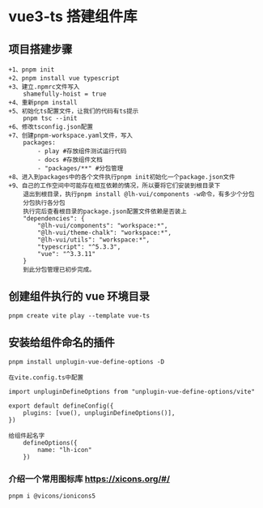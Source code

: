 # vue3-ts 搭建组件库

## 项目搭建步骤

    +1、pnpm init
    +2、pnpm install vue typescript
    +3、建立.npmrc文件写入
        shamefully-hoist = true
    +4、重新pnpm install
    +5、初始化ts配置文件，让我们的代码有ts提示
        pnpm tsc --init
    +6、修改tsconfig.json配置
    +7、创建pnpm-workspace.yaml文件，写入
        packages:
            - play #存放组件测试运行代码
            - docs #存放组件文档
            - "packages/**" #分包管理
    +8、进入到packages中的各个文件执行pnpm init初始化一个package.json文件
    +9、自己的工作空间中可能存在相互依赖的情况，所以要将它们安装到根目录下
        退出到根目录，执行pnpm install @lh-vui/components -w命令，有多少个分包
        分包执行各分包
        执行完后查看根目录的package.json配置文件依赖是否装上
        "dependencies": {
            "@lh-vui/components": "workspace:*",
            "@lh-vui/theme-chalk": "workspace:*",
            "@lh-vui/utils": "workspace:*",
            "typescript": "^5.3.3",
            "vue": "^3.3.11"
        }
        到此分包管理已初步完成。

## 创建组件执行的 vue 环境目录

    pnpm create vite play --template vue-ts

## 安装给组件命名的插件

    pnpm install unplugin-vue-define-options -D

    在vite.config.ts中配置

    import unpluginDefineOptions from "unplugin-vue-define-options/vite"

    export default defineConfig({
        plugins: [vue(), unpluginDefineOptions()],
    })

    给组件起名字
        defineOptions({
            name: "lh-icon"
        })

### 介绍一个常用图标库 https://xicons.org/#/

    pnpm i @vicons/ionicons5

